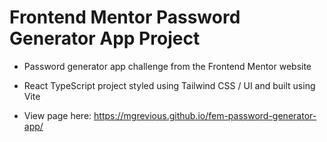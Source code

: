 # Frontend Mentor Password Generator App Project

- Password generator app challenge from the Frontend Mentor website
- React TypeScript project styled using Tailwind CSS / UI and built using Vite

- View page here: https://mgrevious.github.io/fem-password-generator-app/
